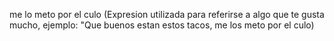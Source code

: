 me lo meto por el culo (Expresion utilizada para referirse a algo que te gusta mucho, ejemplo: "Que buenos estan estos tacos, me los meto por el culo)
